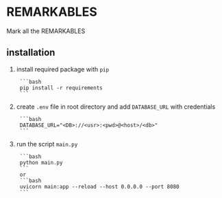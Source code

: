 # REMARKABLES

Mark all the REMARKABLES


## installation

1. install required package with `pip`

        ```bash
        pip install -r requirements
        ```

2. create `.env` file in root directory and add `DATABASE_URL` with credentials

        ```bash
        DATABASE_URL="<DB>://<usr>:<pwd>@<host>/<db>"
        ```

3. run the script `main.py`

        ```bash
        python main.py
        ```
        or 
        ```bash
        uvicorn main:app --reload --host 0.0.0.0 --port 8080
        ```
